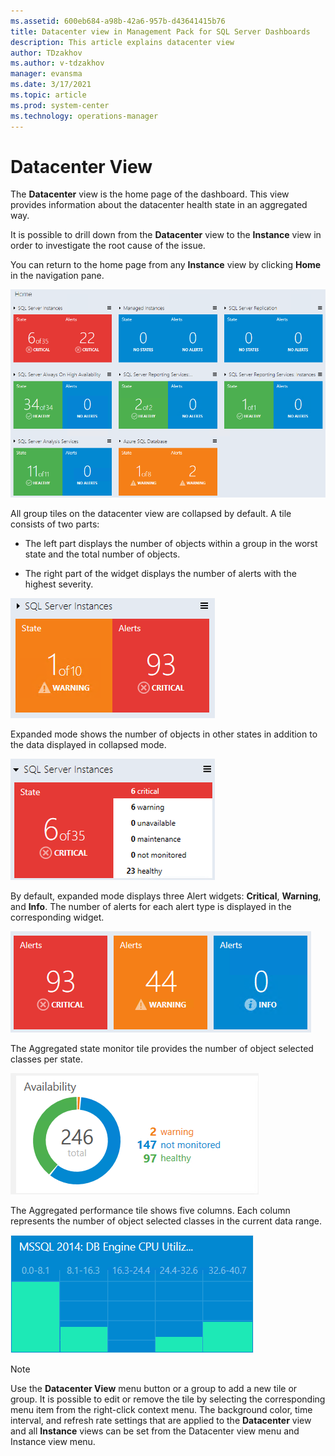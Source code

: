 ```yaml
---
ms.assetid: 600eb684-a98b-42a6-957b-d43641415b76
title: Datacenter view in Management Pack for SQL Server Dashboards
description: This article explains datacenter view
author: TDzakhov
ms.author: v-tdzakhov
manager: evansma
ms.date: 3/17/2021
ms.topic: article
ms.prod: system-center
ms.technology: operations-manager
---
```


# Datacenter View

The **Datacenter** view is the home page of the dashboard. This view provides information about the datacenter health state in an aggregated way.

It is possible to drill down from the **Datacenter** view to the **Instance** view in order to investigate the root cause of the issue.

You can return to the home page from any **Instance** view by clicking **Home** in the navigation pane.

![Datacenter view](./media/sql-server-dashboards-management-pack/datacenter-view.png)

All group tiles on the datacenter view are collapsed by default. A tile consists of two parts:

- The left part displays the number of objects within a group in the worst state and the total number of objects.

- The right part of the widget displays the number of alerts with the highest severity.

![Datacenter view tiles](./media/sql-server-dashboards-management-pack/datacenter-view-tiles.png)

Expanded mode shows the number of objects in other states in addition to the data displayed in collapsed mode.

![Datacenter view ex[anded tiles]](media/sql-server-dashboards-management-pack/datacenter-view-tiles-expanded.png)

By default, expanded mode displays three Alert widgets: **Critical**, **Warning**, and **Info**. The number of alerts for each alert type is displayed in the corresponding widget.

![Datacenter view tile mode](./media/sql-server-dashboards-management-pack/datacenter-view-tiles-expanded-alert-widgets.png)

The Aggregated state monitor tile provides the number of object selected classes per state.

![Aggregated state monitor](./media/sql-server-dashboards-management-pack/datacenter-view-tiles-agregated-state-monitor.png)

The Aggregated performance tile shows five columns. Each column represents the number of object selected classes in the current data range.

![Aggregated performance tile](./media/sql-server-dashboards-management-pack/datacenter-view-tiles-agregated-performance-tile.png)

>[!NOTE]
>Use the **Datacenter View** menu button or a group to add a new tile or group. It is possible to edit or remove the tile by selecting the corresponding menu item from the right-click context menu. The background color, time interval, and refresh rate settings that are applied to the **Datacenter** view and all **Instance** views can be set from the Datacenter view menu and Instance view menu.
